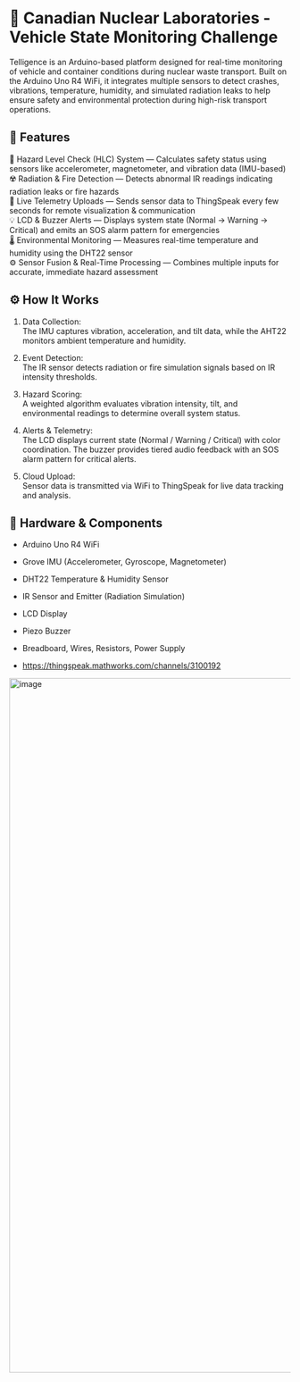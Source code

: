 # 🚛 Canadian Nuclear Laboratories - Vehicle State Monitoring Challenge

Telligence is an Arduino-based platform designed for real-time monitoring of vehicle and container conditions during nuclear waste transport. Built on the Arduino Uno R4 WiFi, it integrates multiple sensors to detect crashes, vibrations, temperature, humidity, and simulated radiation leaks to help ensure safety and environmental protection during high-risk transport operations.

## 🚀 Features
🧠 Hazard Level Check (HLC) System — Calculates safety status using sensors like accelerometer, magnetometer, and vibration data (IMU-based)    
☢️ Radiation & Fire Detection — Detects abnormal IR readings indicating radiation leaks or fire hazards    
📡 Live Telemetry Uploads — Sends sensor data to ThingSpeak every few seconds for remote visualization & communication    
💡 LCD & Buzzer Alerts — Displays system state (Normal → Warning → Critical) and emits an SOS alarm pattern for emergencies    
🌡️ Environmental Monitoring — Measures real-time temperature and humidity using the DHT22 sensor    
⚙️ Sensor Fusion & Real-Time Processing — Combines multiple inputs for accurate, immediate hazard assessment    

## ⚙️ How It Works

1. Data Collection:    
The IMU captures vibration, acceleration, and tilt data, while the AHT22 monitors ambient temperature and humidity.     

2. Event Detection:    
The IR sensor detects radiation or fire simulation signals based on IR intensity thresholds.    

3. Hazard Scoring:    
A weighted algorithm evaluates vibration intensity, tilt, and environmental readings to determine overall system status.    

4. Alerts & Telemetry:    
The LCD displays current state (Normal / Warning / Critical) with color coordination. The buzzer provides tiered audio feedback with an SOS alarm pattern for critical alerts.    

5. Cloud Upload:    
Sensor data is transmitted via WiFi to ThingSpeak for live data tracking and analysis.    
  
## 🧰 Hardware & Components    

- Arduino Uno R4 WiFi
- Grove IMU (Accelerometer, Gyroscope, Magnetometer)    
- DHT22 Temperature & Humidity Sensor    
- IR Sensor and Emitter (Radiation Simulation)    
- LCD Display    
- Piezo Buzzer    
- Breadboard, Wires, Resistors, Power Supply    

- https://thingspeak.mathworks.com/channels/3100192

 <img width="1882" height="1244" alt="image" src="https://github.com/user-attachments/assets/1b89552a-b46b-4d6c-8ae9-c7834bbda45e" />
